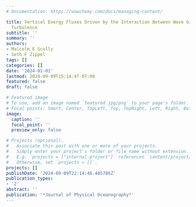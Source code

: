 ```yaml
---
# Documentation: https://wowchemy.com/docs/managing-content/

title: Vertical Energy Fluxes Driven by the Interaction Between Wave Groups and Langmuir
  Turbulence
subtitle: ''
summary: ''
authors:
- Malcolm E Scully
- Seth F Zippel
tags: []
categories: []
date: '2024-01-01'
lastmod: 2024-09-09T15:14:47-07:00
featured: false
draft: false

# Featured image
# To use, add an image named `featured.jpg/png` to your page's folder.
# Focal points: Smart, Center, TopLeft, Top, TopRight, Left, Right, BottomLeft, Bottom, BottomRight.
image:
  caption: ''
  focal_point: ''
  preview_only: false

# Projects (optional).
#   Associate this post with one or more of your projects.
#   Simply enter your project's folder or file name without extension.
#   E.g. `projects = ["internal-project"]` references `content/project/deep-learning/index.md`.
#   Otherwise, set `projects = []`.
projects: []
publishDate: '2024-09-09T22:14:46.485786Z'
publication_types:
- '2'
abstract: ''
publication: '*Journal of Physical Oceanography*'
---
```

